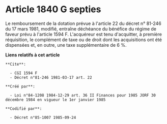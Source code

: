 # Article 1840 G septies

Le remboursement de la dotation prévue à l'article 22 du décret n° 81-246 du 17 mars 1981, modifié, entraîne déchéance du
bénéfice du régime de faveur prévu à l'article 1594 F. L'acquéreur est tenu d'acquitter, à première réquisition, le
complément de taxe ou de droit dont les acquisitions ont été dispensées et, en outre, une taxe supplémentaire de 6 %.

**Liens relatifs à cet article**

	**Cite**:

	  - CGI 1594 F
	  - Décret n°81-246 1981-03-17 art. 22

	**Créé par**:

	  - Loi n°84-1208 1984-12-29 art. 36 II Finances pour 1985 JORF 30 décembre 1984 en vigueur le 1er janvier 1985

	**Codifié par**:

	  - Décret n°85-1007 1985-09-24

